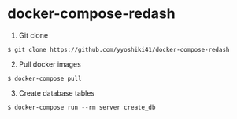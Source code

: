 # docker-compose-redash

1. Git clone

```shell
$ git clone https://github.com/yyoshiki41/docker-compose-redash
```

2. Pull docker images

```shell
$ docker-compose pull
```

3. Create database tables

```shell
$ docker-compose run --rm server create_db
```
